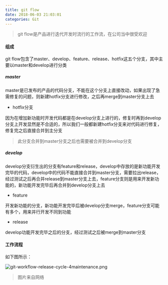 ```yaml
---
title: git flow
date: 2018-06-03 21:03:01
categories: Git
---
```


> git flow是产品进行迭代开发时流行的工作流，在公司当中很受欢迎

#### 组成

git flow包含了master、develop、feature、release、hotfix这五个分支，其中主要以master和develop进行分类

##### master

master是已发布的产品的代码分支，不能在这个分支上直接改动，如果出现了急需修复的问题，则新建hotfix分支进行修改，之后再merge到master分支上去

* hotfix分支

因为在增加新功能时开发代码都是在develop分支上进行的，修复时再到develop分支上开发显然是不合适的，所以我们一般都新建hotfix分支来对代码进行修复，修复完之后直接合并到主分支

> 此分支合并到master分支之后也需要被合并到develop分支

##### develop

develop分支衍生出的分支有feature和release，develop中存放的是新功能开发完毕的代码，develop中的代码不能直接合并到master分支，需要拉出release，经过测试之后再合并release到master分支上去，feature分支则是用来开发新功能的，新功能开发完毕后再合并到develop分支上去

* feature

开发新功能的分支，新功能开发完毕后被develop分支merge，feature分支可能有多个，用来并行开发不同到功能

* release

develop功能开发完毕之后的分支，经过测试之后被merge到master分支

#### 工作流程

如下图所示：

![git-workflow-release-cycle-4maintenance.png](https://i.loli.net/2018/06/03/5b13870a74d91.png)

> 图片来自网络

